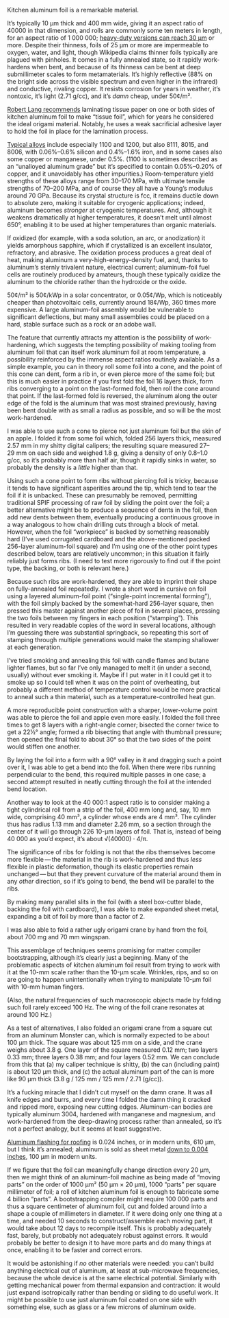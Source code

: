 Kitchen aluminum foil is a remarkable material.

It’s typically 10 μm thick and 400 mm wide, giving it an aspect ratio
of 40000 in that dimension, and rolls are commonly some ten meters in
length, for an aspect ratio of 1 000 000; [heavy-duty versions can
reach 30 μm][1] or more.  Despite their thinness, foils of 25 μm or
more are impermeable to oxygen, water, and light, though Wikipedia
claims thinner foils typically are plagued with pinholes.  It comes in
a fully annealed state, so it rapidly work-hardens when bent, and
because of its thinness can be bent at deep submillimeter scales to
form metamaterials.  It’s highly reflective (88% on the bright side
across the visible spectrum and even higher in the infrared) and
conductive, rivaling copper.  It resists corrosion for years in
weather, it’s nontoxic, it’s light (2.71 g/cc), and it’s *damn* cheap,
under 50¢/m².

[1]: https://articulo.mercadolibre.com.ar/MLA-608033178-rollo-papel-aluminio-grueso-cocina-gastronomia-_JM "‘Rollo papel aluminio grueso, cocina/gastronomia’, AR$714, US$4.80, price per kg, 400 mm width, 30 μm thick, about 12 meters"

[Robert Lang recommends][3] laminating tissue paper on one or both
sides of kitchen aluminum foil to make “tissue foil”, which for years
he considered the ideal origami material.  Notably, he uses a weak
sacrificial adhesive layer to hold the foil in place for the
lamination process.

[3]: https://langorigami.com/article/paper/

[Typical alloys][0] include especially 1100 and 1200, but also 8111,
8015, and 8006, with 0.06%–0.6% silicon and 0.4%–1.6% iron, and in
some cases also some copper or manganese, under 0.5%.  (1100 is
sometimes described as an “unalloyed aluminum grade” but it’s
specified to contain 0.05%–0.20% of copper, and it unavoidably has
other impurities.)  Room-temperature yield strengths of these alloys
range from 30–170 MPa, with ultimate tensile strengths of 70–200 MPa,
and of course they all have a Young’s modulus around 70 GPa.  Because
its crystal structure is fcc, it remains ductile down to absolute
zero, making it suitable for cryogenic applications; indeed, aluminum
becomes *stronger* at cryogenic temperatures.  And, although it
weakens dramatically at higher temperatures, it doesn’t melt until
almost 650°, enabling it to be used at higher temperatures than
organic materials.

[0]: https://www.freepatentsonline.com/6350532.html

If oxidized (for example, with a soda solution, an arc, or
anodization) it yields amorphous sapphire, which if crystallized is an
excellent insulator, refractory, and abrasive.  The oxidation process
produces a great deal of heat, making aluminum a
very-high-energy-density fuel, and, thanks to aluminum’s sternly
trivalent nature, electrical current; aluminum-foil fuel cells are
routinely produced by amateurs, though these typically oxidize the
aluminum to the chloride rather than the hydroxide or the oxide.

50¢/m² is 50¢/kWp in a solar concentrator, or 0.05¢/Wp, which is
noticeably cheaper than photovoltaic cells, currently around 18¢/Wp,
360 times more expensive.  A large aluminum-foil assembly would be
vulnerable to significant deflections, but many small assemblies could
be placed on a hard, stable surface such as a rock or an adobe wall.

The feature that currently attracts my attention is the possibility of
work-hardening, which suggests the tempting possibility of making
tooling from aluminum foil that can itself work aluminum foil at room
temperature, a possibility reinforced by the immense aspect ratios
routinely available.  As a simple example, you can in theory roll some
foil into a cone, and the point of this cone can dent, form a rib in,
or even pierce more of the same foil; but this is much easier in
practice if you first fold the foil 16 layers thick, form ribs
converging to a point on the last-formed fold, then roll the cone
around that point.  If the last-formed fold is reversed, the aluminum
along the outer edge of the fold is the aluminum that was most
strained previously, having been bent double with as small a radius as
possible, and so will be the most work-hardened.

I was able to use such a cone to pierce not just aluminum foil but the
skin of an apple.  I folded it from some foil which, folded 256 layers
thick, measured 2.57 mm in my shitty digital calipers; the resulting
square measured 27–29 mm on each side and weighed 1.8 g, giving a
density of only 0.8–1.0 g/cc, so it’s probably more than half air,
though it rapidly sinks in water, so probably the density is a
*little* higher than that.

Using such a cone point to form ribs without piercing foil is tricky,
because it tends to have significant asperities around the tip, which
tend to tear the foil if it is unbacked.  These can presumably be
removed, permitting traditional SPIF processing of raw foil by sliding
the point over the foil; a better alternative might be to produce a
sequence of dents in the foil, then add new dents between them,
eventually producing a continuous groove in a way analogous to how
chain drilling cuts through a block of metal.  However, when the foil
“workpiece” is backed by something reasonably hard (I’ve used
corrugated cardboard and the above-mentioned packed 256-layer
aluminum-foil square) and I’m using one of the other point types
described below, tears are relatively uncommon; in this situation it
fairly reliably just forms ribs.  (I need to test more rigorously to
find out if the point type, the backing, or both is relevant here.)

Because such ribs are work-hardened, they are able to imprint their
shape on fully-annealed foil repeatedly.  I wrote a short word in
cursive on foil using a layered aluminum-foil point (“single-point
incremental forming”), with the foil simply backed by the
somewhat-hard 256-layer square, then pressed this master against
another piece of foil in several places, pressing the two foils
between my fingers in each position (“stamping”).  This resulted in
very readable copies of the word in several locations, although I’m
guessing there was substantial springback, so repeating this sort of
stamping through multiple generations would make the stamping
shallower at each generation.

I’ve tried smoking and annealing this foil with candle flames and
butane lighter flames, but so far I’ve only managed to melt it (in
under a second, usually) without ever smoking it.  Maybe if I put
water in it I could get it to smoke up so I could tell when it was on
the point of overheating, but probably a different method of
temperature control would be more practical to anneal such a thin
material, such as a temperature-controlled heat gun.

A more reproducible point construction with a sharper, lower-volume
point was able to pierce the foil and apple even more easily.  I
folded the foil three times to get 8 layers with a right-angle corner;
bisected the corner twice to get a 22½° angle; formed a rib bisecting
that angle with thumbnail pressure; then opened the final fold to
about 30° so that the two sides of the point would stiffen one
another.

By laying the foil into a form with a 90° valley in it and dragging
such a point over it, I was able to get a bend into the foil.  When
there were ribs running perpendicular to the bend, this required
multiple passes in one case; a second attempt resulted in neatly
cutting through the foil at the intended bend location.

Another way to look at the 40 000:1 aspect ratio is to consider making
a tight cylindrical roll from a strip of the foil, 400 mm long and,
say, 10 mm wide, comprising 40 mm³, a cylinder whose ends are 4 mm³.
The cylinder thus has radius 1.13 mm and diameter 2.26 mm, so a
section through the center of it will go through 226 10-μm layers of
foil.  That is, instead of being 40 000 as you’d expect, it’s about
√(40000) · 4/π.

The significance of ribs for folding is not that the ribs themselves
become more flexible — the material in the rib is work-hardened and
thus *less* flexible in plastic deformation, though its elastic
properties remain unchanged — but that they prevent curvature of the
material around them in any *other* direction, so if it’s going to
bend, the bend will be parallel to the ribs.

By making many parallel slits in the foil (with a steel box-cutter
blade, backing the foil with cardboard), I was able to make expanded
sheet metal, expanding a bit of foil by more than a factor of 2.

I was also able to fold a rather ugly origami crane by hand from the
foil, about 700 mg and 70 mm wingspan.

This assemblage of techniques seems promising for matter compiler
bootstrapping, although it’s clearly just a beginning.  Many of the
problematic aspects of kitchen aluminum foil result from trying to
work with it at the 10-mm scale rather than the 10-μm scale.
Wrinkles, rips, and so on are going to happen unintentionally when
trying to manipulate 10-μm foil with 10-mm human fingers.

(Also, the natural frequencies of such macroscopic objects made by
folding such foil rarely exceed 100 Hz.  The wing of the foil crane
resonates at around 100 Hz.)

As a test of alternatives, I also folded an origami crane from a
square cut from an aluminum Monster can, which is normally expected to
be about 100 μm thick.  The square was about 125 mm on a side, and the
crane weighs about 3.8 g.  One layer of the square measured 0.12 mm;
two layers 0.33 mm; three layers 0.38 mm; and four layers 0.52 mm.  We
can conclude from this that (a) my caliper technique is shitty,
(b) the can (including paint) is about 120 μm thick, and (c) the
actual aluminum part of the can is more like 90 μm thick (3.8 g /
125 mm / 125 mm / 2.71 (g/cc)).

It’s a fucking miracle that I didn’t cut myself on the damn crane.  It
was all knife edges and burrs, and every time I folded the damn thing
it cracked and ripped more, exposing new cutting edges.  Aluminum-can
bodies are typically aluminum 3004, hardened with manganese and
magnesium, and work-hardened from the deep-drawing process rather than
annealed, so it’s not a perfect analogy, but it seems at least
suggestive.

[Aluminum flashing for roofing][4] is 0.024 inches, or in modern
units, 610 μm, but I think it’s annealed; aluminum is sold as sheet
metal [down to 0.004 inches][5], 100 μm in modern units.

[4]: https://www.professionalroofing.net/Articles/Metal-flashing-thicknesses--11-01-2017/4120 
[5]: https://www.riversidesheetmetal.net/sheet-metal/gauge-and-weight-chart/

If we figure that the foil can meaningfully change direction every
20 μm, then we might think of an aluminum-foil machine as being made
of “moving parts” on the order of 1000 μm² (50 μm × 20 μm), 1000
“parts” per square millimeter of foil; a roll of kitchen aluminum foil
is enough to fabricate some 4 billion “parts”.  A bootstrapping
compiler might require 100 000 parts and thus a square centimeter of
aluminum foil, cut and folded around into a shape a couple of
millimeters in diameter.  If it were doing only one thing at a time,
and needed 10 seconds to construct/assemble each moving part, it would
take about 12 days to recompile itself.  This is probably adequately
fast, barely, but probably not adequately robust against errors.  It
would probably be better to design it to have more parts and do many
things at once, enabling it to be faster and correct errors.

It would be astonishing if *no* other materials were needed: you can’t
build anything electrical out of aluminum, at least at sub-microwave
frequencies, because the whole device is at the same electrical
potential.  Similarly with getting mechanical power from thermal
expansion and contraction: it would just expand isotropically rather
than bending or sliding to do useful work.  It might be possible to
use just aluminum foil coated on one side with something else, such as
glass or a few microns of aluminum oxide.
